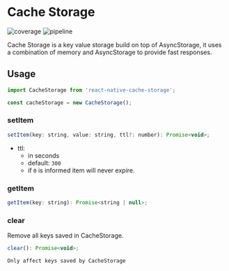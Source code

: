 # Cache Storage

![coverage](https://codecov.io/gh/MGenteluci/react-native-cache-storage)
![pipeline](https://github.com/mgenteluci/react-native-cache-storage/workflows/deploy/badge.svg)

Cache Storage is a key value storage build on top of AsyncStorage, it uses
a combination of memory and AsyncStorage to provide fast responses.

## Usage

```js
import CacheStorage from 'react-native-cache-storage';

const cacheStorage = new CacheStorage();
```

### setItem

```js
setItem(key: string, value: string, ttl?: number): Promise<void>;
```

* ttl:
  - in seconds
  - default: `300`
  - if `0` is informed item will never expire.

### getItem

```js
getItem(key: string): Promise<string | null>;
```

### clear

Remove all keys saved in CacheStorage.

```js
clear(): Promise<void>;
```

`Only affect keys saved by CacheStorage`
